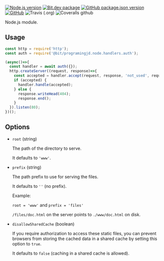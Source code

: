 [![Node.js version](https://img.shields.io/badge/node-%3E%3D11.7.0-blue)](https://nodejs.org)
[![Bit.dev package](https://img.shields.io/badge/%20bit%20-programingjd.node%2Fhandlers%2Fauth-blueviolet)](https://bit.dev/programingjd/node/handlers/auth)
[![GitHub package.json version](https://img.shields.io/github/package-json/v/programingjd/bit.node.handlers.auth)](https://bit.dev/programingjd/node/handlers/auth)
[![GitHub](https://img.shields.io/github/license/programingjd/bit.node.handlers.auth)](LICENSE)
![Travis (.org)](https://img.shields.io/travis/programingjd/bit.node.handlers.auth)
![Coveralls github](https://img.shields.io/coveralls/github/programingjd/bit.node.handlers.auth)

Node.js module.



## Usage

```javascript
const http = require('http');
const auth = require('@bit/programingjd.node.handlers.auth');

(async()=>{
  const handler = await auth({});
  http.createServer((request, response)=>{
    const accepted = handler.accept(request, response, 'not_used', request.connection.remoteAddress);
    if (accepted) {
      handler.handle(accepted);
    } else {
      response.writeHead(404);
      response.end();
    }
  }).listen(80); 
})();
```

## Options

- `root`  (string)

  The path of the directory to serve.
  
  It defaults to `'www'`.
  
- `prefix`  (string)

  The path prefix to use for serving the files.
  
  It defaults to `''` (no prefix).
  
  Example:
  
  `root = 'www'` and `prefix = 'files'`
  
  `/files/doc.html` on the server points to `./www/doc.html` on disk.
  
- `disallowSharedCache`  (boolean)

  If you require authorization to access these static files, you can prevent browsers
  from storing the cached data in a shared cache  by setting this option to `true`.
  
  It defaults to `false` (caching in a shared cache is allowed).

